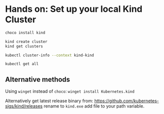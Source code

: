 # Hands on: Set up your local Kind Cluster

```bash
choco install kind

kind create cluster
kind get clusters

kubectl cluster-info --context kind-kind

kubectl get all
```

## Alternative methods

Using `winget` instead of `choco`:
`winget install Kubernetes.kind`

Alternatively get latest release binary from:
https://github.com/kubernetes-sigs/kind/releases
rename to `kind.exe` add file to your path variable.